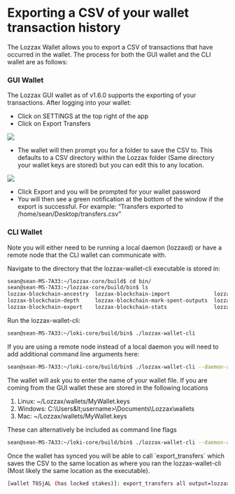 # Exporting a CSV of your wallet transaction history

The Lozzax Wallet allows you to export a CSV of transactions that have occurred in the wallet. The process for both the GUI wallet and the CLI wallet are as follows:

### **GUI Wallet**

The Lozzax GUI wallet as of v1.6.0 supports the exporting of your transactions. After logging into your wallet:

* Click on SETTINGS at the top right of the app
* Click on Export Transfers

![](https://lh5.googleusercontent.com/PJbDsGGe4DCJjVaMHQY28TEFLSs9Q7DtvF5ZoRkl4v23U2OYh6Vb8DjH1yfY8R3znCrOGUa3ijN94q1NCJD0DXOpl3FgvEFj3hT3njH99AvY9NNCpom8Imrzrm0lFk2XyWw86Bk1)

* The wallet will then prompt you for a folder to save the CSV to. This defaults to a CSV directory within the Lozzax folder \(Same directory your wallet keys are stored\) but you can edit this to any location.

![](https://github.com/lozzahax/lozzax-docs-gitbook/raw/master/.gitbook/assets/export.jpg)

* Click Export and you will be prompted for your wallet password
* You will then see a green notification at the bottom of the window if the export is successful. For example: “Transfers exported to /home/sean/Desktop/transfers.csv”

### CLI Wallet

Note you will either need to be running a local daemon \(lozzaxd\) or have a remote node that the CLI wallet can communicate with. 

Navigate to the directory that the lozzax-wallet-cli executable is stored in:

```bash
sean@sean-MS-7A33:~/lozzax-core/build$ cd bin/
sean@sean-MS-7A33:~/lozzax-core/build/bin$ ls
lozzax-blockchain-ancestry  lozzax-blockchain-import              lozzax-blockchain-usage      lozzax-sn-keys
lozzax-blockchain-depth     lozzax-blockchain-mark-spent-outputs  lozzaxd                      lozzax-wallet-cli
lozzax-blockchain-export    lozzax-blockchain-stats               lozzax-gen-trusted-multisig  lozzax-wallet-rpc
```

Run the lozzax-wallet-cli:

```bash
sean@sean-MS-7A33:~/loki-core/build/bin$ ./lozzax-wallet-cli
```

If you are using a remote node instead of a local daemon you will need to add additional command line arguments here:

```bash
sean@sean-MS-7A33:~/loki-core/build/bin$ ./lozzax-wallet-cli --daemon-address public.lozzax.xyz:22123

```

The wallet will ask you to enter the name of your wallet file. If you are coming from the GUI wallet these are stored in the following locations

1. Linux: ~/Lozzax/wallets/MyWallet.keys
2. Windows: C:\Users\&lt;username&gt;\Documents\Lozzax\wallets
3. Mac: ~/Lozzax/wallets/MyWallet.keys

These can alternatively be included as command line flags

```bash
sean@sean-MS-7A33:~/loki-core/build/bin$ ./lozzax-wallet-cli --daemon-address public.lozzax.xyz:22123 --wallet-file ~/Lozzax/wallets/MyWallet --password "password"
```

Once the wallet has synced you will be able to call \`export\_transfers\` which saves the CSV to the same location as where you ran the lozzax-wallet-cli \(Most likely the same location as the executable\).

```bash
[wallet T6SjAL (has locked stakes)]: export_transfers all output=lozzax.csv
```

